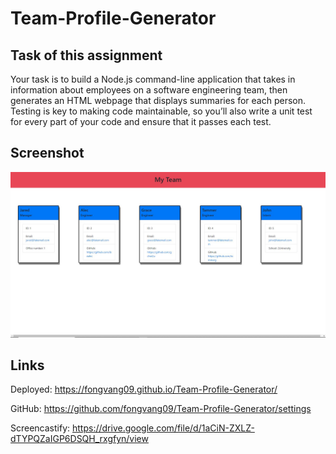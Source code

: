 # Team-Profile-Generator

## Task of this assignment

Your task is to build a Node.js command-line application that takes in information about employees on a software engineering team, then generates an HTML webpage that displays summaries for each person. Testing is key to making code maintainable, so you’ll also write a unit test for every part of your code and ensure that it passes each test.

## Screenshot

![team-prof-gen-ss.JPG](team-prof-gen-ss.JPG)

## Links

Deployed: https://fongvang09.github.io/Team-Profile-Generator/

GitHub: https://github.com/fongvang09/Team-Profile-Generator/settings

Screencastify: https://drive.google.com/file/d/1aCiN-ZXLZ-dTYPQZaIGP6DSQH_rxgfyn/view
